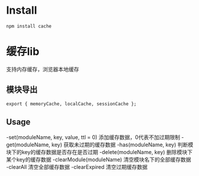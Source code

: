 # Install
`
npm install cache
`

# 缓存lib
支持内存缓存，浏览器本地缓存
## 模块导出
`
export { memoryCache, localCache, sessionCache };
`
## Usage
-set(moduleName, key, value, ttl = 0) 添加缓存数据，0代表不加过期限制
-get(moduleName, key) 获取未过期的缓存数据
-has(moduleName, key)  判断模块下的key的缓存数据是否存在是否过期
-delete(moduleName, key) 删除模块下某个key的缓存数据
-clearModule(moduleName) 清空模块名下的全部缓存数据
-clearAll 清空全部缓存数据
-clearExpired 清空过期缓存数据
